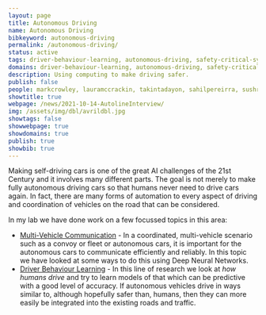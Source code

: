 ```yaml
---
layout: page
title: Autonomous Driving
name: Autonomous Driving
bibkeyword: autonomous-driving
permalink: /autonomous-driving/
status: active
tags: driver-behaviour-learning, autonomous-driving, safety-critical-systems, vehicle-communication, deep-learning, lstm, machine-learning, time-series
domains: driver-behaviour-learning, autonomous-driving, safety-critical-systems, vehicle-communication, deep-learning, lstm, machine-learning
description: Using computing to make driving safer.
publish: false
people: markcrowley, lauramccrackin, takintadayon, sahilpereirra, sushrutbhalla, benyaminghojogh, sriramganapathisubramanian
showtitle: true
webpage: /news/2021-10-14-AutolineInterview/
img: /assets/img/dbl/avrildbl.jpg
showtags: false
showwebpage: true
showdomains: true
publish: true
showbib: true
---
```




Making self-driving cars is one of the great AI challenges of the 21st Century and it involves many different parts. The goal is not merely to make fully autonomous driving cars so that humans never need to drive cars again. In fact, there are many forms of automation to every aspect of driving and coordination of vehicles on the road that can be considered. 


In my lab we have done work on a few focussed topics in this area:

- [Multi-Vehicle Communication](/vehicle-communication/) - In a coordinated, multi-vehicle scenario such as a convoy or fleet or autonomous cars, it is important for the autonomous cars to communicate efficiently and reliably. In this topic we have looked at some ways to do this using Deep Neural Networks.
- [Driver Behaviour Learning](/driver-behaviour-learning/) - In this line of research we look at *how humans drive* and try to learn models of that which can be predictive with a good level of accuracy. If autonomous vehicles drive in ways similar to, although hopefully safer than, humans, then they can more easily be integrated into the existing roads and traffic.

